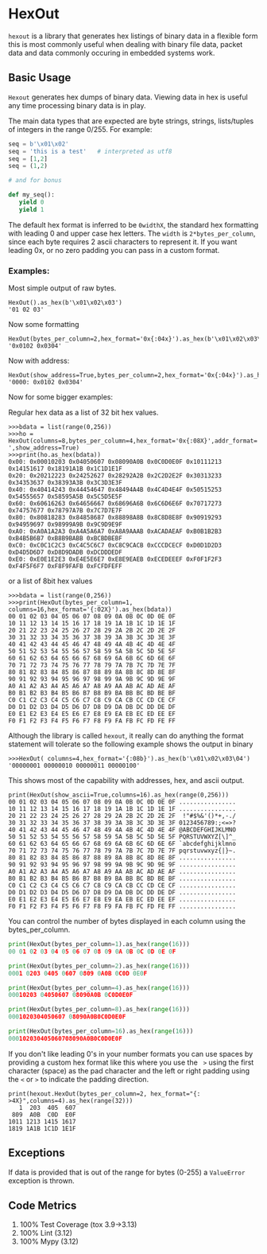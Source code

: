 # HexOut

`hexout` is a library that generates hex listings of binary data in a flexible form this
is most commonly useful when dealing with binary file data, packet data and data commonly occuring
in embedded systems work.

## Basic Usage

`Hexout` generates hex dumps of binary data.  Viewing data in hex is useful any time processing
binary data is in play. 

The main data types that are expected are byte strings, strings, lists/tuples of integers in the range 
0/255.  For example:

```python
seq = b'\x01\x02'
seq = 'this is a test'   # interpreted as utf8
seq = [1,2]
seq = (1,2)

# and for bonus

def my_seq():
   yield 0
   yield 1


```

The default hex format is inferred to be `0widthX`, the standard hex formatting with leading 0 and
upper case hex letters.  The `width` is `2*bytes_per_column`, since each byte requires 2 ascii characters
to represent it.  If you want leading 0x, or no zero padding you can pass in a custom format.

### Examples:

Most simple output of raw bytes.
```text
HexOut().as_hex(b'\x01\x02\x03')
'01 02 03'
```

Now some formatting
```text
HexOut(bytes_per_column=2,hex_format='0x{:04x}').as_hex(b'\x01\x02\x03\04')
'0x0102 0x0304'
```

Now with address:
```text
HexOut(show_address=True,bytes_per_column=2,hex_format='0x{:04x}').as_hex(b'\x01\x02\x03\04')
'0000: 0x0102 0x0304'
```

Now for some bigger examples:

Regular hex data as a list of 32 bit hex values.

```text
>>>bdata = list(range(0,256))
>>>ho = HexOut(columns=8,bytes_per_column=4,hex_format='0x{:08X}',addr_format='0x{:02X}: ',show_address=True)
>>>print(ho.as_hex(bdata))
0x00: 0x00010203 0x04050607 0x08090A0B 0x0C0D0E0F 0x10111213 0x14151617 0x18191A1B 0x1C1D1E1F
0x20: 0x20212223 0x24252627 0x28292A2B 0x2C2D2E2F 0x30313233 0x34353637 0x38393A3B 0x3C3D3E3F
0x40: 0x40414243 0x44454647 0x48494A4B 0x4C4D4E4F 0x50515253 0x54555657 0x58595A5B 0x5C5D5E5F
0x60: 0x60616263 0x64656667 0x68696A6B 0x6C6D6E6F 0x70717273 0x74757677 0x78797A7B 0x7C7D7E7F
0x80: 0x80818283 0x84858687 0x88898A8B 0x8C8D8E8F 0x90919293 0x94959697 0x98999A9B 0x9C9D9E9F
0xA0: 0xA0A1A2A3 0xA4A5A6A7 0xA8A9AAAB 0xACADAEAF 0xB0B1B2B3 0xB4B5B6B7 0xB8B9BABB 0xBCBDBEBF
0xC0: 0xC0C1C2C3 0xC4C5C6C7 0xC8C9CACB 0xCCCDCECF 0xD0D1D2D3 0xD4D5D6D7 0xD8D9DADB 0xDCDDDEDF
0xE0: 0xE0E1E2E3 0xE4E5E6E7 0xE8E9EAEB 0xECEDEEEF 0xF0F1F2F3 0xF4F5F6F7 0xF8F9FAFB 0xFCFDFEFF
```
or a list of 8bit hex values
```text
>>>bdata = list(range(0,256))
>>>print(HexOut(bytes_per_column=1, columns=16,hex_format='{:02X}').as_hex(bdata))
00 01 02 03 04 05 06 07 08 09 0A 0B 0C 0D 0E 0F
10 11 12 13 14 15 16 17 18 19 1A 1B 1C 1D 1E 1F
20 21 22 23 24 25 26 27 28 29 2A 2B 2C 2D 2E 2F
30 31 32 33 34 35 36 37 38 39 3A 3B 3C 3D 3E 3F
40 41 42 43 44 45 46 47 48 49 4A 4B 4C 4D 4E 4F
50 51 52 53 54 55 56 57 58 59 5A 5B 5C 5D 5E 5F
60 61 62 63 64 65 66 67 68 69 6A 6B 6C 6D 6E 6F
70 71 72 73 74 75 76 77 78 79 7A 7B 7C 7D 7E 7F
80 81 82 83 84 85 86 87 88 89 8A 8B 8C 8D 8E 8F
90 91 92 93 94 95 96 97 98 99 9A 9B 9C 9D 9E 9F
A0 A1 A2 A3 A4 A5 A6 A7 A8 A9 AA AB AC AD AE AF
B0 B1 B2 B3 B4 B5 B6 B7 B8 B9 BA BB BC BD BE BF
C0 C1 C2 C3 C4 C5 C6 C7 C8 C9 CA CB CC CD CE CF
D0 D1 D2 D3 D4 D5 D6 D7 D8 D9 DA DB DC DD DE DF
E0 E1 E2 E3 E4 E5 E6 E7 E8 E9 EA EB EC ED EE EF
F0 F1 F2 F3 F4 F5 F6 F7 F8 F9 FA FB FC FD FE FF
```
Although the library is called `hexout`, it really can do anything the format statement will tolerate
so the following example shows the output in binary

```text
>>>HexOut( columns=4,hex_format='{:08b}').as_hex(b'\x01\x02\x03\04')
'00000001 00000010 00000011 00000100'
```

This shows most of the capability with addresses, hex, and ascii output.

```text
print(HexOut(show_ascii=True,columns=16).as_hex(range(0,256)))
00 01 02 03 04 05 06 07 08 09 0A 0B 0C 0D 0E 0F ................
10 11 12 13 14 15 16 17 18 19 1A 1B 1C 1D 1E 1F ................
20 21 22 23 24 25 26 27 28 29 2A 2B 2C 2D 2E 2F  !"#$%&'()*+,-./
30 31 32 33 34 35 36 37 38 39 3A 3B 3C 3D 3E 3F 0123456789:;<=>?
40 41 42 43 44 45 46 47 48 49 4A 4B 4C 4D 4E 4F @ABCDEFGHIJKLMNO
50 51 52 53 54 55 56 57 58 59 5A 5B 5C 5D 5E 5F PQRSTUVWXYZ[\]^_
60 61 62 63 64 65 66 67 68 69 6A 6B 6C 6D 6E 6F `abcdefghijklmno
70 71 72 73 74 75 76 77 78 79 7A 7B 7C 7D 7E 7F pqrstuvwxyz{|}~.
80 81 82 83 84 85 86 87 88 89 8A 8B 8C 8D 8E 8F ................
90 91 92 93 94 95 96 97 98 99 9A 9B 9C 9D 9E 9F ................
A0 A1 A2 A3 A4 A5 A6 A7 A8 A9 AA AB AC AD AE AF ................
B0 B1 B2 B3 B4 B5 B6 B7 B8 B9 BA BB BC BD BE BF ................
C0 C1 C2 C3 C4 C5 C6 C7 C8 C9 CA CB CC CD CE CF ................
D0 D1 D2 D3 D4 D5 D6 D7 D8 D9 DA DB DC DD DE DF ................
E0 E1 E2 E3 E4 E5 E6 E7 E8 E9 EA EB EC ED EE EF ................
F0 F1 F2 F3 F4 F5 F6 F7 F8 F9 FA FB FC FD FE FF ................
```

You can control the number of bytes displayed in each column using the bytes_per_column.

```python
print(HexOut(bytes_per_column=1).as_hex(range(16)))
00 01 02 03 04 05 06 07 08 09 0A 0B 0C 0D 0E 0F

print(HexOut(bytes_per_column=2).as_hex(range(16)))
0001 0203 0405 0607 0809 0A0B 0C0D 0E0F

print(HexOut(bytes_per_column=4).as_hex(range(16)))
00010203 04050607 08090A0B 0C0D0E0F

print(HexOut(bytes_per_column=8).as_hex(range(16)))
0001020304050607 08090A0B0C0D0E0F

print(HexOut(bytes_per_column=16).as_hex(range(16)))
000102030405060708090A0B0C0D0E0F
```

If you don't like leading 0's in your number formats you can use spaces by providing a custom hex format
like this where you use the ` >` using the first character (space) as the pad character and the left or
right padding using the `<` or `>` to indicate the padding direction.

```text
print(hexout.HexOut(bytes_per_column=2, hex_format="{: >4X}",columns=4).as_hex(range(32)))
   1  203  405  607
 809  A0B  C0D  E0F
1011 1213 1415 1617
1819 1A1B 1C1D 1E1F
```


## Exceptions
If data is provided that is out of the range for bytes (0-255) a `ValueError` exception is thrown.

## Code Metrics

1. 100% Test Coverage (tox 3.9->3.13)
2. 100% Lint (3.12)
3. 100% Mypy (3.12)



